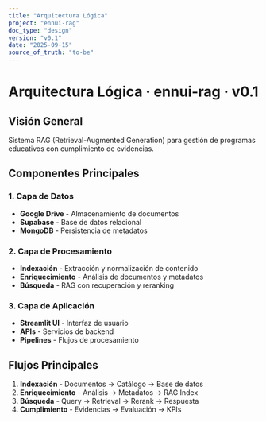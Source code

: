 ```yaml
---
title: "Arquitectura Lógica"
project: "ennui-rag"
doc_type: "design"
version: "v0.1"
date: "2025-09-15"
source_of_truth: "to-be"
---
```


# Arquitectura Lógica · ennui-rag · v0.1

## Visión General

Sistema RAG (Retrieval-Augmented Generation) para gestión de programas educativos con cumplimiento de evidencias.

## Componentes Principales

### 1. Capa de Datos
- **Google Drive** - Almacenamiento de documentos
- **Supabase** - Base de datos relacional
- **MongoDB** - Persistencia de metadatos

### 2. Capa de Procesamiento
- **Indexación** - Extracción y normalización de contenido
- **Enriquecimiento** - Análisis de documentos y metadatos
- **Búsqueda** - RAG con recuperación y reranking

### 3. Capa de Aplicación
- **Streamlit UI** - Interfaz de usuario
- **APIs** - Servicios de backend
- **Pipelines** - Flujos de procesamiento

## Flujos Principales

1. **Indexación** - Documentos → Catálogo → Base de datos
2. **Enriquecimiento** - Análisis → Metadatos → RAG Index
3. **Búsqueda** - Query → Retrieval → Rerank → Respuesta
4. **Cumplimiento** - Evidencias → Evaluación → KPIs
